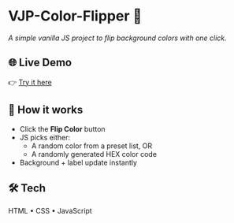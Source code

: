 # VJP-Color-Flipper 🎨
*A simple vanilla JS project to flip background colors with one click.*

## 🌐 Live Demo
👉 [Try it here](https://haojee2025.github.io/VJP-Color-Flipper/)

## 🚀 How it works
- Click the **Flip Color** button  
- JS picks either:
  - A random color from a preset list, OR  
  - A randomly generated HEX color code  
- Background + label update instantly  

## 🛠 Tech
HTML • CSS • JavaScript  

